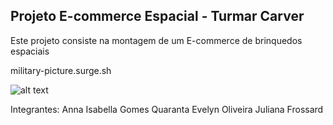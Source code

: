 ## Projeto E-commerce Espacial - Turmar Carver

Este projeto consiste na montagem de um E-commerce de brinquedos espaciais

military-picture.surge.sh

![alt text](https://media.discordapp.net/attachments/908024878488252449/908922818530508820/unknown.png?width=769&height=406) 

Integrantes: 
Anna Isabella Gomes Quaranta
Evelyn Oliveira
Juliana Frossard

